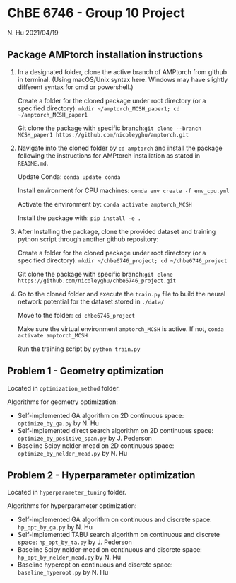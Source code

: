 # ChBE 6746 - Group 10 Project

N. Hu 2021/04/19

## Package AMPtorch installation instructions

1. In a designated folder, clone the active branch of AMPtorch from github in terminal. (Using macOS/Unix syntax here. Windows may have slightly different syntax for cmd or powershell.)
   
   Create a folder for the cloned package under root directory (or a specified directory): `mkdir ~/amptorch_MCSH_paper1; cd ~/amptorch_MCSH_paper1`

   Git clone the package with specific branch:`git clone --branch MCSH_paper1 https://github.com/nicoleyghu/amptorch.git`
2. Navigate into the cloned folder by `cd amptorch` and install the package following the instructions for AMPtorch installation as stated in `README.md`. 
   
   Update Conda: `conda update conda`

   Install environment for CPU machines: `conda env create -f env_cpu.yml`

   Activate the environment by: `conda activate amptorch_MCSH`

   Install the package with: `pip install -e .`

3. After Installing the package, clone the provided dataset and training python script through another github repository:
   
    Create a folder for the cloned package under root directory (or a specified directory): `mkdir ~/chbe6746_project; cd ~/chbe6746_project`

   Git clone the package with specific branch:`git clone https://github.com/nicoleyghu/chbe6746_project.git`

4. Go to the cloned folder and execute the `train.py` file to build the neural network potential for the dataset stored in `./data/`
   
   Move to the folder: `cd chbe6746_project`

   Make sure the virtual environment `amptorch_MCSH` is active. If not, `conda activate amptorch_MCSH`

   Run the training script by `python train.py`

## Problem 1 - Geometry optimization

Located in `optimization_method` folder. 

Algorithms for geometry optimization: 
* Self-implemented GA algorithm on 2D continuous space: `optimize_by_ga.py` by N. Hu
* Self-implemented direct search algorithm on 2D continuous space: `optimize_by_positive_span.py` by J. Pederson
* Baseline Scipy nelder-mead on 2D continuous space: `optimize_by_nelder_mead.py` by N. Hu


## Problem 2 - Hyperparameter optimization

Located in `hyperparameter_tuning` folder. 

Algorithms for hyperparameter optimization: 
* Self-implemented GA algorithm on continuous and discrete space: `hp_opt_by_ga.py` by N. Hu
* Self-implemented TABU search algorithm on continuous and discrete space: `hp_opt_by_ta.py` by J. Pederson
* Baseline Scipy nelder-mead on continuous and discrete space: `hp_opt_by_nelder_mead.py` by N. Hu
* Baseline hyperopt on continuous and discrete space: `baseline_hyperopt.py` by N. Hu
